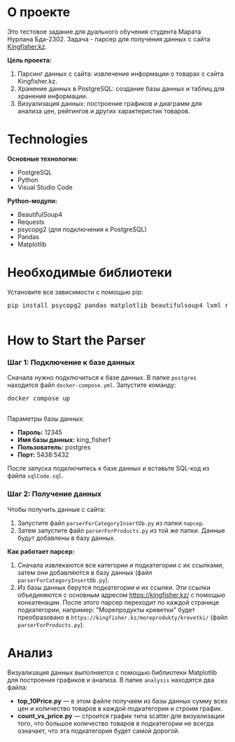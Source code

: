 <!DOCTYPE html>
<html lang="ru">
<head>
  <meta charset="UTF-8">
  <meta name="viewport" content="width=device-width, initial-scale=1.0">
</head>
<body>
  <h1>О проекте</h1>
  <p>
    Это тестовое задание для дуального обучения студента Марата Нурлана Бда-2302.
    Задача - парсер для получения данных с сайта <a href="https://kingfisher.kz/" target="_blank">Kingfisher.kz</a>.
  </p>
  <p>
    <b>Цель проекта:</b>
    <ol>
      <li>Парсинг данных с сайта: извлечение информации о товарах с сайта Kingfisher.kz.</li>
      <li>Хранение данных в PostgreSQL: создание базы данных и таблиц для хранения информации.</li>
      <li>Визуализация данных: построение графиков и диаграмм для анализа цен, рейтингов и других характеристик товаров.</li>
    </ol>
  </p>

  <h1>Technologies</h1>
  <p>
    <b>Основные технологии:</b>
    <ul>
      <li>PostgreSQL</li>
      <li>Python</li>
      <li>Visual Studio Code</li>
    </ul>
    <b>Python-модули:</b>
    <ul>
      <li>BeautifulSoup4</li>
      <li>Requests</li>
      <li>psycopg2 (для подключения к PostgreSQL)</li>
      <li>Pandas</li>
      <li>Matplotlib</li>
    </ul>
  </p>

  <h1>Необходимые библиотеки</h1>
  <p>
    Установите все зависимости с помощью pip:
  </p>
  <pre>
pip install psycopg2 pandas matplotlib beautifulsoup4 lxml requests
  </pre>

  <h1>How to Start the Parser</h1>
  <h3>Шаг 1: Подключение к базе данных</h3>
  <p>
    Сначала нужно подключиться к базе данных. В папке <code>postgres</code> находится файл <code>docker-compose.yml</code>. 
    Запустите команду:
  </p>
  <pre>
docker compose up
  </pre>
  <p>
    Параметры базы данных:
    <ul>
      <li><b>Пароль:</b> 12345</li>
      <li><b>Имя базы данных:</b> king_fisher1</li>
      <li><b>Пользователь:</b> postgres</li>
      <li><b>Порт:</b> 5438:5432</li>
    </ul>
    После запуска подключитесь к базе данных и вставьте SQL-код из файла <code>sqlCode.sql</code>.
  </p>

  <h3>Шаг 2: Получение данных</h3>
  <p>
    Чтобы получить данные с сайта:
    <ol>
      <li>Запустите файл <code>parserForCategoryInsertDb.py</code> из папки <code>парсер</code>.</li>
      <li>Затем запустите файл <code>parserForProducts.py</code> из той же папки. Данные будут добавлены в базу данных.</li>
    </ol>
    <b>Как работает парсер:</b>
    <ol>
      <li>Сначала извлекаются все категории и подкатегории с их ссылками, затем они добавляются в базу данных (файл <code>parserForCategoryInsertDb.py</code>).</li>
      <li>Из базы данных берутся подкатегории и их ссылки. Эти ссылки объединяются с основным адресом <a href="https://kingfisher.kz/" target="_blank">https://kingfisher.kz/</a> с помощью конкатенации. После этого парсер переходит по каждой странице подкатегории, например: "Морепродукты креветки" будет преобразовано в <code>https://kingfisher.kz/moreprodukty/krevetki/</code> (файл <code>parserForProducts.py</code>).</li>
    </ol>
  </p>

  <h1>Анализ</h1>
  <p>
    Визуализация данных выполняется с помощью библиотеки Matplotlib для построения графиков и анализа. В папке <code>analysis</code> находятся два файла:
    <ul>
      <li><b>top_10Price.py</b> — в этом файле получаем из базы данных сумму всех цен и количество товаров в каждой подкатегории и строим график.</li>
      <li><b>count_vs_price.py</b> — строится график типа scatter для визуализации того, что большое количество товаров в подкатегории не всегда означает, что эта подкатегория будет самой дорогой.</li>
    </ul>
  </p>
</body>
</html>
